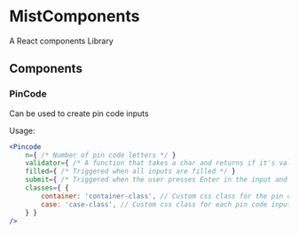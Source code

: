# MistComponents

A React components Library

## Components

### PinCode
Can be used to create pin code inputs

Usage:
```jsx
<Pincode
    n={ /* Number of pin code letters */ }
    validator={ /* A function that takes a char and returns if it's valid or not */ }
    filled={ /* Triggered when all inputs are filled */ }
    submit={ /* Triggered when the user presses Enter in the input and all the inputs are full */ }
    classes={ {
        container: 'container-class', // Custom css class for the pin code input container,
        case: 'case-class', // Custom css class for each pin code input
    } }
/>
```